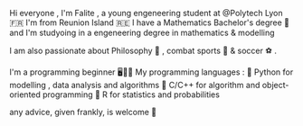 Hi everyone , I'm Falite , a young engeneering student at @Polytech Lyon 🇫🇷
I'm from Reunion Island 🇷🇪 
I have a Mathematics Bachelor's degree 🧮 and I'm studyoing in a engeneering degree in mathematics & modelling

I am also passionate about Philosophy 🧠 , combat sports 🥊 & soccer ⚽️ .

I'm a programming beginner 🖥️👨‍💻
My programming languages : 
💙 Python for modelling , data analysis and algorithms
🩷 C/C++  for algorithm and object-oriented programming
🩵 R      for statistics and probabilities 

any advice, given frankly, is welcome 🙌

<!---
Falite/Falite is a ✨ special ✨ repository because its `README.md` (this file) appears on your GitHub profile.
You can click the Preview link to take a look at your changes.
--->
